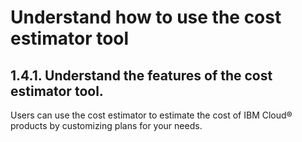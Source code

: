 # Understand how to use the cost estimator tool
## 1.4.1. Understand the features of the cost estimator tool.
Users can use the cost estimator to estimate the cost of IBM Cloud® products by customizing plans for your needs.
